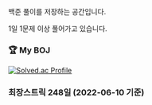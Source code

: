 백준 풀이를 저장하는 공간입니다.

1일 1문제 이상 풀어가고 있습니다.

<h3> 🏆 My BOJ</h3>
 
 [![Solved.ac Profile](http://mazassumnida.wtf/api/v2/generate_badge?boj=bmy1320)](https://solved.ac/bmy1320/)


<h3>최장스트릭 248일 (2022-06-10 기준) </h3>
